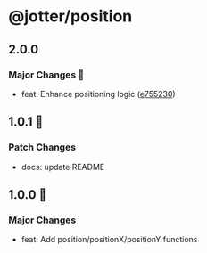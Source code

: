 # @jotter/position

## 2.0.0

### Major Changes 🎉

- feat: Enhance positioning logic ([e755230](https://github.com/Marinerer/jotter/commit/e7552304bda262c1085924d3a8dbba5863b18d84))

## 1.0.1 🌟

### Patch Changes

- docs: update README

## 1.0.0 🎉

### Major Changes

- feat: Add position/positionX/positionY functions
